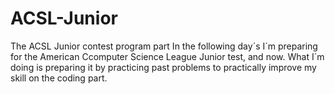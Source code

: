 # ACSL-Junior
The ACSL Junior contest program part
In the following day´s I´m preparing for the American Ccomputer Science League Junior test, and now. What I´m doing is preparing it by practicing past problems to practically improve my skill on the coding part.